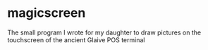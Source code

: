 # magicscreen
The small program I wrote for my daughter to draw pictures on the touchscreen of the ancient Glaive POS terminal
